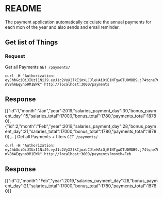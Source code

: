 # README
The payment application automatically calculate the annual payments for each mon of the year and also sends and email reminder.
## Get list of Things

### Request
Get all Payments
`GET /payments/` 

    curl -H "Authorization: eyJhbGciOiJIUzI1NiJ9.eyJ1c2VyX2lkIjoxLCJleHAiOjE1NTgwOTU0MDB9.j74tqne7G_2f9ZoKaw4FaUCQj1-nV8hAEqyno9M1EWk" http://localhost:3000/payments

## Response
[{"id":1,"month":"Jan","year":2019,"salaries_payment_day":30,"bonus_payment_day":15,"salaries_total":17000,"bonus_total":1780,"payments_total":18780},{"id":2,"month":"Feb","year":2019,"salaries_payment_day":28,"bonus_payment_day":21,"salaries_total":17000,"bonus_total":1780,"payments_total":18780},...]
Get all Payments + fiters
`GET /payments/` 

    curl -H "Authorization: eyJhbGciOiJIUzI1NiJ9.eyJ1c2VyX2lkIjoxLCJleHAiOjE1NTgwOTU0MDB9.j74tqne7G_2f9ZoKaw4FaUCQj1-nV8hAEqyno9M1EWk" http://localhost:3000/payments?month=Feb

## Response
[{"id":2,"month":"Feb","year":2019,"salaries_payment_day":28,"bonus_payment_day":21,"salaries_total":17000,"bonus_total":1780,"payments_total":18780}]

